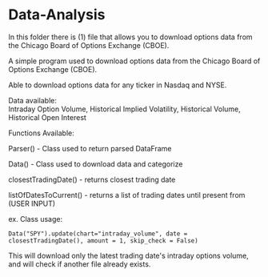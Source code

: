 # Data-Analysis

In this folder there is (1) file that allows you to download options data from the Chicago Board of Options Exchange (CBOE).

A simple program used to download options data from
the Chicago Board of Options Exchange (CBOE).

Able to download options data for any ticker in 
Nasdaq and NYSE.

Data available:   
Intraday Option Volume,
Historical Implied Volatility,
		    Historical Volume,
			  Historical Open Interest


 Functions Available:
 
 Parser() 		- Class used to return parsed DataFrame
 
Data() 			- Class used to download data and categorize 
 
closestTradingDate() 	- returns closest trading date
  
listOfDatesToCurrent() 	- returns a list of trading dates until present from (USER INPUT)

ex. Class usage:

	Data("SPY").update(chart="intraday_volume", date = closestTradingDate(), amount = 1, skip_check = False)
	
 This will download only the latest trading date's intraday options volume, and will check if another file already exists.
